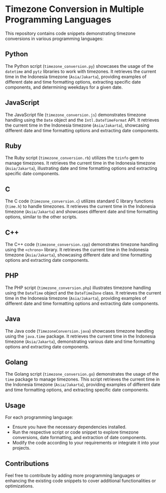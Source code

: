 # Timezone Conversion in Multiple Programming Languages

This repository contains code snippets demonstrating timezone conversions in various programming languages:

## Python
The Python script (`timezone_conversion.py`) showcases the usage of the `datetime` and `pytz` libraries to work with timezones. It retrieves the current time in the Indonesia timezone (`Asia/Jakarta`), providing examples of different date and time formatting options, extracting specific date components, and determining weekdays for a given date.

## JavaScript
The JavaScript file (`timezone_conversion.js`) demonstrates timezone handling using the `Date` object and the `Intl.DateTimeFormat` API. It retrieves the current time in the Indonesia timezone (`Asia/Jakarta`), showcasing different date and time formatting options and extracting date components.

## Ruby
The Ruby script (`timezone_conversion.rb`) utilizes the `tzinfo` gem to manage timezones. It retrieves the current time in the Indonesia timezone (`Asia/Jakarta`), illustrating date and time formatting options and extracting specific date components.

## C
The C code (`timezone_conversion.c`) utilizes standard C library functions (`time.h`) to handle timezones. It retrieves the current time in the Indonesia timezone (`Asia/Jakarta`) and showcases different date and time formatting options, similar to the other scripts.

## C++
The C++ code (`timezone_conversion.cpp`) demonstrates timezone handling using the `<chrono>` library. It retrieves the current time in the Indonesia timezone (`Asia/Jakarta`), showcasing different date and time formatting options and extracting date components.

## PHP
The PHP script (`timezone_conversion.php`) illustrates timezone handling using the `DateTime` object and the `DateTimeZone` class. It retrieves the current time in the Indonesia timezone (`Asia/Jakarta`), providing examples of different date and time formatting options and extracting date components.

## Java
The Java code (`TimezoneConversion.java`) showcases timezone handling using the `java.time` package. It retrieves the current time in the Indonesia timezone (`Asia/Jakarta`), demonstrating various date and time formatting options and extracting date components.

## Golang
The Golang script (`timezone_conversion.go`) demonstrates the usage of the `time` package to manage timezones. This script retrieves the current time in the Indonesia timezone (`Asia/Jakarta`), providing examples of different date and time formatting options, and extracting specific date components.

## Usage
For each programming language:

- Ensure you have the necessary dependencies installed.
- Run the respective script or code snippet to explore timezone conversions, date formatting, and extraction of date components.
- Modify the code according to your requirements or integrate it into your projects.

## Contributions
Feel free to contribute by adding more programming languages or enhancing the existing code snippets to cover additional functionalities or optimizations.
